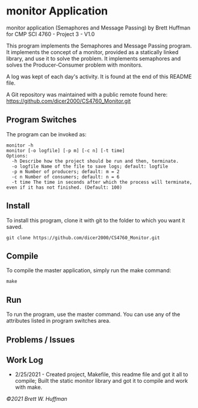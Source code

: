 # monitor Application

monitor application (Semaphores and Message Passing) by Brett Huffman for CMP SCI 4760 - Project 3 - V1.0

This program implements the Semaphores and Message Passing program.  It implements the concept of a monitor, provided as a statically linked library, and use it to solve the problem.  It implements semaphores and solves the Producer-Consumer problem with monitors.

A log was kept of each day's activity.  It is found at the end of this README file.

A Git repository was maintained with a public remote found here: https://github.com/dicer2000/CS4760_Monitor.git

## Program Switches
The program can be invoked as:

```
monitor -h
monitor [-o logfile] [-p m] [-c n] [-t time]
Options:
  -h Describe how the project should be run and then, terminate.
  -o logfile Name of the file to save logs; default: logfile
  -p m Number of producers; default: m = 2
  -c n Number of consumers; default: n = 6
  -t time The time in seconds after which the process will terminate, even if it has not finished. (Default: 100)
```

## Install
To install this program, clone it with git to the folder to which you want 
it saved.
```
git clone https://github.com/dicer2000/CS4760_Monitor.git
```
## Compile
To compile the master application, simply run the make command:
```
make
```
## Run
To run the program, use the master command.  You can use any of the attributes listed in program switches area.

## Problems / Issues



## Work Log

- 2/25/2021 - Created project, Makefile, this readme file and got it all to compile; Built the static monitor library and got it to compile and work with make.

*©2021 Brett W. Huffman*